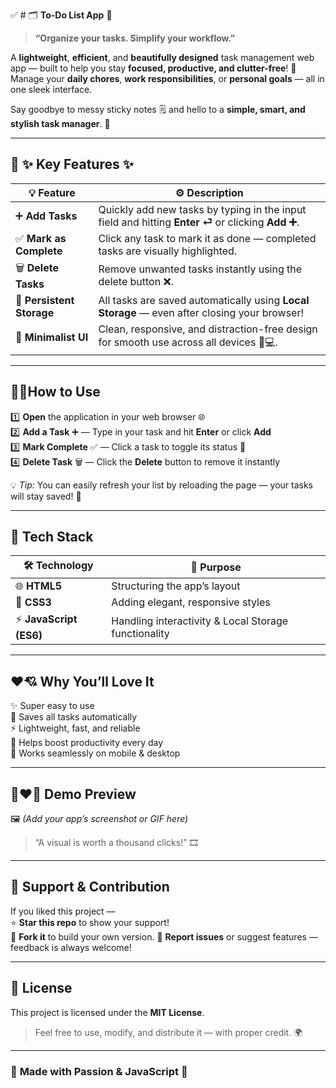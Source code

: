 ✅ # 🗂️ **To-Do List App** 📝  
> **“Organize your tasks. Simplify your workflow.”**

A **lightweight**, **efficient**, and **beautifully designed** task management web app — built to help you stay **focused, productive, and clutter-free**! 🎯  
Manage your **daily chores**, **work responsibilities**, or **personal goals** — all in one sleek interface.  

Say goodbye to messy sticky notes 🗒️ and hello to a **simple, smart, and stylish task manager**. 🚀  

---

## 🤩 **✨ Key Features ✨**

| 💡 Feature | ⚙️ Description |
|-------------|----------------|
| ➕ **Add Tasks** | Quickly add new tasks by typing in the input field and hitting **Enter ⏎** or clicking **Add ➕**. |
| ✅ **Mark as Complete** | Click any task to mark it as done — completed tasks are visually highlighted. |
| 🗑️ **Delete Tasks** | Remove unwanted tasks instantly using the delete button ❌. |
| 💾 **Persistent Storage** | All tasks are saved automatically using **Local Storage** — even after closing your browser! |
| 🎨 **Minimalist UI** | Clean, responsive, and distraction-free design for smooth use across all devices 📱💻. |

---

## 🤔🚀**How to Use**

1️⃣ **Open** the application in your web browser 🌐  
2️⃣ **Add a Task** ➕ — Type in your task and hit **Enter** or click **Add**  
3️⃣ **Mark Complete** ✅ — Click a task to toggle its status 🔄  
4️⃣ **Delete Task** 🗑️ — Click the **Delete** button to remove it instantly  

💡 *Tip:* You can easily refresh your list by reloading the page — your tasks will stay saved! 💾  

---

## 🧩 **Tech Stack**

| 🛠️ Technology | 💬 Purpose |
|----------------|-------------|
| 🌐 **HTML5** | Structuring the app’s layout |
| 🎨 **CSS3** | Adding elegant, responsive styles |
| ⚡ **JavaScript (ES6)** | Handling interactivity & Local Storage functionality |

---

## ❤️💘 **Why You’ll Love It**

✨ Super easy to use  
💾 Saves all tasks automatically  
⚡ Lightweight, fast, and reliable  
🎯 Helps boost productivity every day  
📱 Works seamlessly on mobile & desktop  

---

## 📸❤️‍🔥 **Demo Preview**

🖼️ *(Add your app’s screenshot or GIF here)*  

> “A visual is worth a thousand clicks!” 🎞️  

---

## 💖 **Support & Contribution**

If you liked this project —  
⭐ **Star this repo** to show your support!  
🔗 **Fork it** to build your own version. 
🐛 **Report issues** or suggest features — feedback is always welcome!  

---

## 📜 **License**

This project is licensed under the **MIT License**.  

> Feel free to use, modify, and distribute it — with proper credit. 🌍  

---

### 🧠 **Made with Passion & JavaScript 💛**
